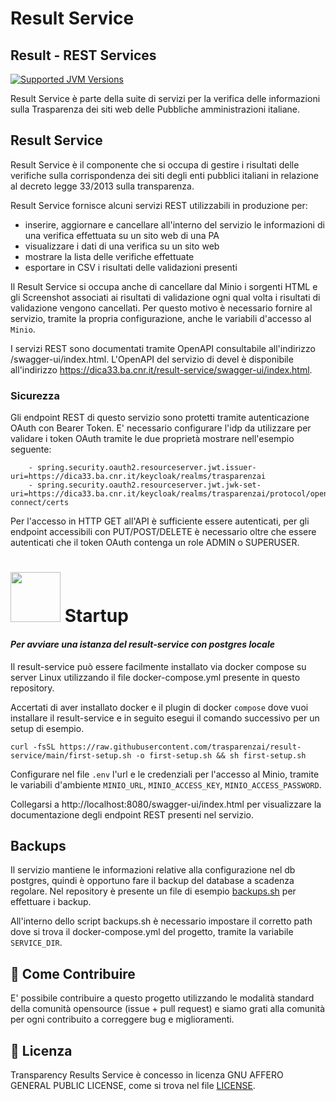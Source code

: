 # Result Service
## Result - REST Services

[![Supported JVM Versions](https://img.shields.io/badge/JVM-17-brightgreen.svg?style=for-the-badge&logo=Java)](https://openjdk.java.net/install/)

Result Service è parte della suite di servizi per la verifica delle informazioni sulla
Trasparenza dei siti web delle Pubbliche amministrazioni italiane.
 
## Result Service

Result Service è il componente che si occupa di gestire i risultati delle verifiche 
sulla corrispondenza dei siti degli enti pubblici italiani in relazione al decreto legge 33/2013 
sulla transparenza.

Result Service fornisce alcuni servizi REST utilizzabili in produzione per:

 - inserire, aggiornare e cancellare all'interno del servizio le informazioni di una verifica 
   effettuata su un sito web di una PA
 - visualizzare i dati di una verifica su un sito web
 - mostrare la lista delle verifiche effettuate
 - esportare in CSV i risultati delle validazioni presenti

Il Result Service si occupa anche di cancellare dal Minio i sorgenti HTML e gli Screenshot associati
ai risultati di validazione ogni qual volta i risultati di validazione vengono cancellati.
Per questo motivo è necessario fornire al servizio, tramite la propria configurazione, anche le
variabili d'accesso al `Minio`.

I servizi REST sono documentati tramite OpenAPI consultabile all'indirizzo /swagger-ui/index.html.
L'OpenAPI del servizio di devel è disponibile all'indirizzo https://dica33.ba.cnr.it/result-service/swagger-ui/index.html.

### Sicurezza

Gli endpoint REST di questo servizio sono protetti tramite autenticazione OAuth con Bearer Token.
E' necessario configurare l'idp da utilizzare per validare i token OAuth tramite le due proprietà
mostrare nell'esempio seguente:

```
    - spring.security.oauth2.resourceserver.jwt.issuer-uri=https://dica33.ba.cnr.it/keycloak/realms/trasparenzai
    - spring.security.oauth2.resourceserver.jwt.jwk-set-uri=https://dica33.ba.cnr.it/keycloak/realms/trasparenzai/protocol/openid-connect/certs
```

Per l'accesso in HTTP GET all'API è sufficiente essere autenticati, per gli endpoint accessibili
con PUT/POST/DELETE è necessario oltre che essere autenticati che il token OAuth contenga un 
role ADMIN o SUPERUSER.

# <img src="https://www.docker.com/wp-content/uploads/2021/10/Moby-logo-sm.png" width=80> Startup

#### _Per avviare una istanza del result-service con postgres locale_

Il result-service può essere facilmente installato via docker compose su server Linux utilizzando il file 
docker-compose.yml presente in questo repository.

Accertati di aver installato docker e il plugin di docker `compose` dove vuoi installare il result-service e in seguito
esegui il comando successivo per un setup di esempio.

```
curl -fsSL https://raw.githubusercontent.com/trasparenzai/result-service/main/first-setup.sh -o first-setup.sh && sh first-setup.sh
```

Configurare nel file `.env` l'url e le credenziali per l'accesso al Minio, tramite le variabili d'ambiente
`MINIO_URL`, `MINIO_ACCESS_KEY`, `MINIO_ACCESS_PASSWORD`.

Collegarsi a http://localhost:8080/swagger-ui/index.html per visualizzare la documentazione degli endpoint REST presenti nel servizio. 

## Backups

Il servizio mantiene le informazioni relative alla configurazione nel db postgres, quindi è opportuno fare il backup
del database a scadenza regolare. Nel repository è presente un file di esempio [backups.sh](https://github.com/trasparenzai/result-service/blob/main/backups.sh) per effettuare i backup.

All'interno dello script backups.sh è necessario impostare il corretto path dove si trova il docker-compose.yml del progetto, tramite la
variabile `SERVICE_DIR`.

## 👏 Come Contribuire 

E' possibile contribuire a questo progetto utilizzando le modalità standard della comunità opensource 
(issue + pull request) e siamo grati alla comunità per ogni contribuito a correggere bug e miglioramenti.

## 📄 Licenza

Transparency Results Service è concesso in licenza GNU AFFERO GENERAL PUBLIC LICENSE, come si trova 
nel file [LICENSE][l].

[l]: https://github.com/trasparenzai/result-service/blob/master/LICENSE
